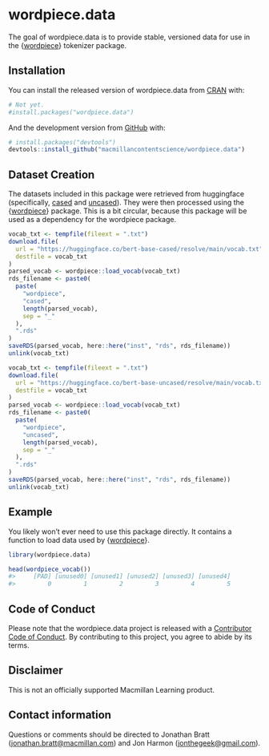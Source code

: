 
<!-- README.md is generated from README.Rmd. Please edit that file -->

# wordpiece.data

<!-- badges: start -->
<!-- badges: end -->

The goal of wordpiece.data is to provide stable, versioned data for use
in the
{[wordpiece](https://github.com/macmillancontentscience/wordpiece)}
tokenizer package.

## Installation

You can install the released version of wordpiece.data from
[CRAN](https://CRAN.R-project.org) with:

``` r
# Not yet.
#install.packages("wordpiece.data")
```

And the development version from [GitHub](https://github.com/) with:

``` r
# install.packages("devtools")
devtools::install_github("macmillancontentscience/wordpiece.data")
```

## Dataset Creation

The datasets included in this package were retrieved from huggingface
(specifically,
[cased](https://huggingface.co/bert-base-cased/resolve/main/vocab.txt)
and
[uncased](https://huggingface.co/bert-base-uncased/resolve/main/vocab.txt)).
They were then processed using the
{[wordpiece](https://github.com/macmillancontentscience/wordpiece)}
package. This is a bit circular, because this package will be used as a
dependency for the wordpiece package.

``` r
vocab_txt <- tempfile(fileext = ".txt")
download.file(
  url = "https://huggingface.co/bert-base-cased/resolve/main/vocab.txt", 
  destfile = vocab_txt
)
parsed_vocab <- wordpiece::load_vocab(vocab_txt)
rds_filename <- paste0(
  paste(
    "wordpiece",
    "cased",
    length(parsed_vocab),
    sep = "_"
  ),
  ".rds"
)
saveRDS(parsed_vocab, here::here("inst", "rds", rds_filename))
unlink(vocab_txt)

vocab_txt <- tempfile(fileext = ".txt")
download.file(
  url = "https://huggingface.co/bert-base-uncased/resolve/main/vocab.txt", 
  destfile = vocab_txt
)
parsed_vocab <- wordpiece::load_vocab(vocab_txt)
rds_filename <- paste0(
  paste(
    "wordpiece",
    "uncased",
    length(parsed_vocab),
    sep = "_"
  ),
  ".rds"
)
saveRDS(parsed_vocab, here::here("inst", "rds", rds_filename))
unlink(vocab_txt)
```

## Example

You likely won’t ever need to use this package directly. It contains a
function to load data used by
{[wordpiece](https://github.com/macmillancontentscience/wordpiece)}.

``` r
library(wordpiece.data)

head(wordpiece_vocab())
#>     [PAD] [unused0] [unused1] [unused2] [unused3] [unused4] 
#>         0         1         2         3         4         5
```

## Code of Conduct

Please note that the wordpiece.data project is released with a
[Contributor Code of
Conduct](https://contributor-covenant.org/version/2/0/CODE_OF_CONDUCT.html).
By contributing to this project, you agree to abide by its terms.

## Disclaimer

This is not an officially supported Macmillan Learning product.

## Contact information

Questions or comments should be directed to Jonathan Bratt
(<jonathan.bratt@macmillan.com>) and Jon Harmon
(<jonthegeek@gmail.com>).
